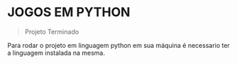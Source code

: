<h1> JOGOS EM PYTHON </h1>

> Projeto  Terminado

Para rodar o projeto em linguagem python em sua máquina é necessario ter a linguagem instalada na mesma.
